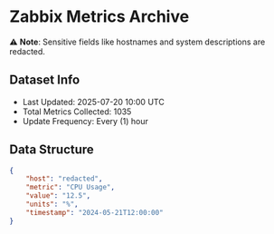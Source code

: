 # Zabbix Metrics Archive

⚠️ **Note**: Sensitive fields like hostnames and system descriptions are redacted.

## Dataset Info
- Last Updated: 2025-07-20 10:00 UTC
- Total Metrics Collected: 1035
- Update Frequency: Every (1) hour

## Data Structure
```json
{
    "host": "redacted",
    "metric": "CPU Usage",
    "value": "12.5",
    "units": "%",
    "timestamp": "2024-05-21T12:00:00"
}
```

